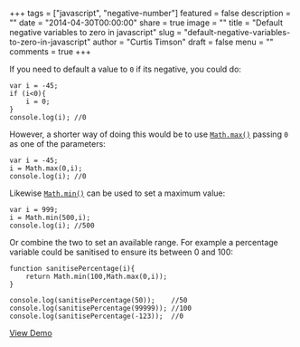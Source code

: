+++
tags = ["javascript", "negative-number"]
featured = false
description = ""
date = "2014-04-30T00:00:00"
share = true
image = ""
title = "Default negative variables to zero in javascript"
slug = "default-negative-variables-to-zero-in-javascript"
author = "Curtis Timson"
draft = false
menu = ""
comments = true
+++

If you need to default a value to `0` if its negative, you could do:

    var i = -45;
    if (i<0){
        i = 0;
    }
    console.log(i); //0

However, a shorter way of doing this would be to use [`Math.max()`][1] passing `0` as one of the parameters:

    var i = -45;
    i = Math.max(0,i);
    console.log(i); //0


Likewise [`Math.min()`][2] can be used to set a maximum value:

    var i = 999;
    i = Math.min(500,i);
    console.log(i); //500

Or combine the two to set an available range. For example a percentage variable could be sanitised to ensure its between 0 and 100:

    function sanitisePercentage(i){
        return Math.min(100,Math.max(0,i));   
    }

    console.log(sanitisePercentage(50));    //50
    console.log(sanitisePercentage(99999)); //100
    console.log(sanitisePercentage(-123));  //0

[View Demo][3]


  [1]: https://developer.mozilla.org/en-US/docs/Web/JavaScript/Reference/Global_Objects/Math/max
  [2]: https://developer.mozilla.org/en-US/docs/Web/JavaScript/Reference/Global_Objects/Math/min
  [3]: http://jsfiddle.net/mHn7e/
